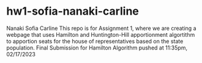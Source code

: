 # hw1-sofia-nanaki-carline
Nanaki
Sofia
Carline
This repo is for Assignment 1, where we are creating a webpage that uses Hamilton and Huntington-Hill apportionment algortithm to apportion seats for the house of representatives based on the state population. 
Final Submission for Hamilton Algorithm pushed at 11:35pm, 02/17/2023
